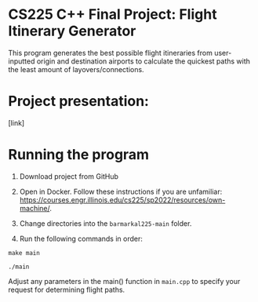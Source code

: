# CS225 C++ Final Project: Flight Itinerary Generator
This program generates the best possible flight itineraries from user-inputted origin and destination airports to calculate the quickest paths with the least amount of layovers/connections.

# Project presentation:
[link]

# Running the program

1. Download project from GitHub

2. Open in Docker. Follow these instructions if you are unfamiliar: https://courses.engr.illinois.edu/cs225/sp2022/resources/own-machine/.

3. Change directories into the `barmarkal225-main` folder.

4. Run the following commands in order:

  `make main`
  
  `./main`
  
Adjust any parameters in the main() function in `main.cpp` to specify your request for determining flight paths.
